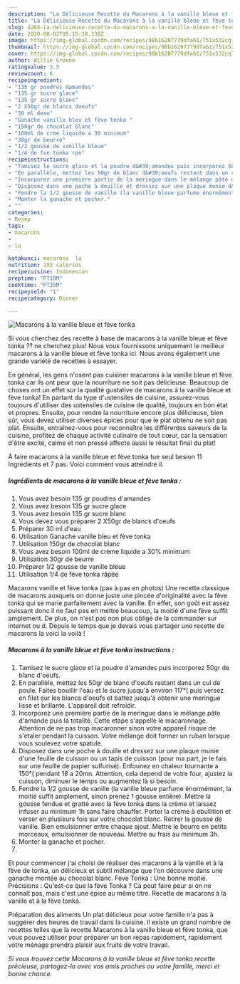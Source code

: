 ```yaml
---
description: "La Délicieuse Recette du Macarons à la vanille bleue et fève tonka"
title: "La Délicieuse Recette du Macarons à la vanille bleue et fève tonka"
slug: 4264-la-delicieuse-recette-du-macarons-a-la-vanille-bleue-et-feve-tonka
date: 2020-08-02T05:15:18.338Z
image: https://img-global.cpcdn.com/recipes/98b16287779dfa61/751x532cq70/macarons-a-la-vanille-bleue-et-feve-tonka-photo-principale-de-la-recette.jpg
thumbnail: https://img-global.cpcdn.com/recipes/98b16287779dfa61/751x532cq70/macarons-a-la-vanille-bleue-et-feve-tonka-photo-principale-de-la-recette.jpg
cover: https://img-global.cpcdn.com/recipes/98b16287779dfa61/751x532cq70/macarons-a-la-vanille-bleue-et-feve-tonka-photo-principale-de-la-recette.jpg
author: Willie Greene
ratingvalue: 3.5
reviewcount: 6
recipeingredient:
- "135 gr poudres damandes"
- "135 gr sucre glace"
- "135 gr sucre blanc"
- "2 X50gr de blancs doeufs"
- "30 ml deau"
- "Ganache vanille bleu et fève tonka "
- "150gr de chocolat blanc"
- "100ml de crme liquide a 30 minimum"
- "30gr de beurre"
- "1/2 gousse de vanille bleue"
- "1/4 de fve tonka rpe"
recipeinstructions:
- "Tamisez le sucre glace et la poudre d&#39;amandes puis incorporez 50gr de blanc d&#39;oeufs."
- "En parallèle, mettez les 50gr de blanc d&#39;oeufs restant dans un cul de poule. Faites bouillir l&#39;eau et le sucre jusqu&#39;à environ 117°( puis versez en filet sur les blancs d&#39;oeufs et battez jusqu&#39;à obtenir une meringue lisse et brillante. L&#39;appareil doit refroidir."
- "Incorporez une première partie de la meringue dans le mélange pâte d&#39;amande puis la totalité. Cette etape s&#39;appelle le macaronnage. Attention de ne pas trop macaronner sinon votre appareil risque de s&#39;etaler pendant la cuisson. Votre mélange doit former un ruban lorsque vous soulevez votre spatule."
- "Disposez dans une poche à douille et dressez sur une plaque munie d&#39;une feuille de cuisson ou un tapis de cuisson (pour ma part, je le fais sur une feuille de papier sulfurisé). Enfounez en chaleur tournante a 150°( pendant 18 a 20mn. Attention, cela depend de votre four, ajustez la cuisson, diminuer le temps ou augmentez là si besoin."
- "Fendre la 1/2 gousse de vanille (la vanille bleue parfume énormément, la moitié suffit amplement, sinon prenez 1 gousse entière). Mettre la gousse fendue et gratté avec la fève tonka dans la crème et laissez infuser au minimum 1h sans faire chauffer. Porter la crème à ébullition et verser en plusieurs fois sur votre chocolat blanc. Retirer la gousse de vanille. Bien emulsionner entre chaque ajout. Mettre le beurre en petits morceaux, emulsionner de nouveau. Mettre au frais au minimum 3h."
- "Monter la ganache et pocher."
- ""
categories:
- Resep
tags:
- macarons
- 
- la

katakunci: macarons  la 
nutrition: 192 calories
recipecuisine: Indonesian
preptime: "PT10M"
cooktime: "PT35M"
recipeyield: "1"
recipecategory: Dinner

---
```



![Macarons à la vanille bleue et fève tonka](https://img-global.cpcdn.com/recipes/98b16287779dfa61/751x532cq70/macarons-a-la-vanille-bleue-et-feve-tonka-photo-principale-de-la-recette.jpg)

Si vous cherchez des recette à base de macarons à la vanille bleue et fève tonka ?? ne cherchez plus! Nous vous fournissons uniquement le meilleur macarons à la vanille bleue et fève tonka ici. Nous avons également une grande variété de recettes à essayer.

En général, les gens n'osent pas cuisiner macarons à la vanille bleue et fève tonka car ils ont peur que la nourriture ne soit pas délicieuse. Beaucoup de choses ont un effet sur la qualité gustative de macarons à la vanille bleue et fève tonka! En partant du type d'ustensiles de cuisine, assurez-vous toujours d'utiliser des ustensiles de cuisine de qualité, toujours en bon état et propres. Ensuite, pour rendre la nourriture encore plus délicieuse, bien sûr, vous devez utiliser diverses épices pour que le plat obtenu ne soit pas plat. Ensuite, entraînez-vous pour reconnaître les différentes saveurs de la cuisine, profitez de chaque activité culinaire de tout cœur, car la sensation d'être excité, calme et non pressé affecte aussi le résultat final du plat!

<!--inarticleads1-->

À faire macarons à la vanille bleue et fève tonka tue seul besion 11 Ingrédients et 7 pas. Voici comment vous atteindre il.

##### Ingrédients de macarons à la vanille bleue et fève tonka :

1. Vous avez besoin 135 gr poudres d&#39;amandes
1. Vous avez besoin 135 gr sucre glace
1. Vous avez besoin 135 gr sucre blanc
1. Vous devez vous préparer 2 X50gr de blancs d&#39;oeufs
1. Préparer 30 ml d&#39;eau
1. Utilisation Ganache vanille bleu et fève tonka 
1. Utilisation 150gr de chocolat blanc
1. Vous avez besoin 100ml de crème liquide a 30% minimum
1. Utilisation 30gr de beurre
1. Préparer 1/2 gousse de vanille bleue
1. Utilisation 1/4 de fève tonka râpée


Macarons vanille et fève tonka (pas à pas en photos) Une recette classique de macarons auxquels on donne juste une pincée d&#39;originalité avec la fève tonka qui se marie parfaitement avec la vanille. En effet, son goût est assez puissant donc il ne faut pas en mettre beaucoup, la moitié d&#39;une fève suffit amplement. De plus, on n&#39;est pas non plus obligé de la commander sur internet ou d. Depuis le temps que je devais vous partager une recette de macarons la voici la voilà ! 

<!--inarticleads2-->

##### Macarons à la vanille bleue et fève tonka instructions :

1. Tamisez le sucre glace et la poudre d&#39;amandes puis incorporez 50gr de blanc d&#39;oeufs.
1. En parallèle, mettez les 50gr de blanc d&#39;oeufs restant dans un cul de poule. Faites bouillir l&#39;eau et le sucre jusqu&#39;à environ 117°( puis versez en filet sur les blancs d&#39;oeufs et battez jusqu&#39;à obtenir une meringue lisse et brillante. L&#39;appareil doit refroidir.
1. Incorporez une première partie de la meringue dans le mélange pâte d&#39;amande puis la totalité. Cette etape s&#39;appelle le macaronnage. Attention de ne pas trop macaronner sinon votre appareil risque de s&#39;etaler pendant la cuisson. Votre mélange doit former un ruban lorsque vous soulevez votre spatule.
1. Disposez dans une poche à douille et dressez sur une plaque munie d&#39;une feuille de cuisson ou un tapis de cuisson (pour ma part, je le fais sur une feuille de papier sulfurisé). Enfounez en chaleur tournante a 150°( pendant 18 a 20mn. Attention, cela depend de votre four, ajustez la cuisson, diminuer le temps ou augmentez là si besoin.
1. Fendre la 1/2 gousse de vanille (la vanille bleue parfume énormément, la moitié suffit amplement, sinon prenez 1 gousse entière). Mettre la gousse fendue et gratté avec la fève tonka dans la crème et laissez infuser au minimum 1h sans faire chauffer. Porter la crème à ébullition et verser en plusieurs fois sur votre chocolat blanc. Retirer la gousse de vanille. Bien emulsionner entre chaque ajout. Mettre le beurre en petits morceaux, emulsionner de nouveau. Mettre au frais au minimum 3h.
1. Monter la ganache et pocher.
1. 


Et pour commencer j&#39;ai choisi de réaliser des macarons à la vanille et à la fève de tonka, un délicieux et subtil mélange que l&#39;on découvre dans une ganache montée au chocolat blanc. Fève Tonka : Une bonne moitié. Précisions : Qu&#39;est-ce que la fève Tonka ? Ca peut faire peur si on ne connaît pas, mais c&#39;est une épice au même titre. Recette de macarons à la vanille et à la fève tonka. 

<!--inarticleads1-->

<p>
Préparation des aliments Un plat délicieux pour votre famille n'a pas à suggérer des heures de travail dans la cuisine. Il existe un grand nombre de recettes telles que la recette Macarons à la vanille bleue et fève tonka, que vous pouvez utiliser pour préparer un bon repas rapidement, rapidement votre ménage prendra plaisir aux fruits de votre travail.
</p>

<p>
<i>Si vous trouvez cette Macarons à la vanille bleue et fève tonka recette précieuse, partagez-la avec vos amis proches ou votre famille, merci et bonne chance.</i>
</p>
